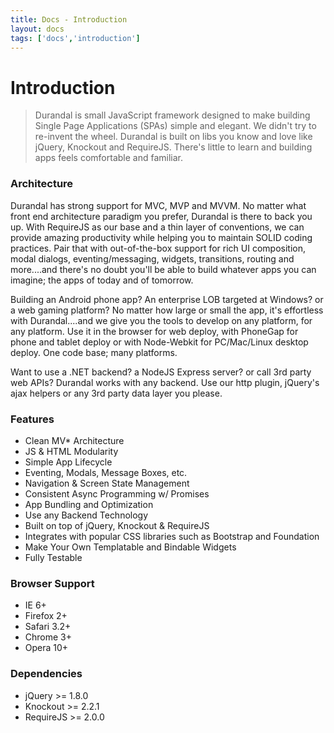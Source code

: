 ```yaml
---
title: Docs - Introduction
layout: docs
tags: ['docs','introduction']
---
```

# Introduction

>Durandal is small JavaScript framework designed to make building Single Page Applications (SPAs) simple and elegant. We didn't try to re-invent the wheel. Durandal is built on libs you know and love like jQuery, Knockout and RequireJS. There's little to learn and building apps feels comfortable and familiar.

### Architecture

Durandal has strong support for MVC, MVP and MVVM. No matter what front end architecture paradigm you prefer, Durandal is there to back you up. With RequireJS as our base and a thin layer of conventions, we can provide amazing productivity while helping you to maintain SOLID coding practices. Pair that with out-of-the-box support for rich UI composition, modal dialogs, eventing/messaging, widgets, transitions, routing and more....and there's no doubt you'll be able to build whatever apps you can imagine; the apps of today and of tomorrow. 

Building an Android phone app? An enterprise LOB targeted at Windows? or a web gaming platform? No matter how large or small the app, it's effortless with Durandal....and we give you the tools to develop on any platform, for any platform. Use it in the browser for web deploy, with PhoneGap for phone and tablet deploy or with Node-Webkit for PC/Mac/Linux desktop deploy. One code base; many platforms. 

Want to use a .NET backend? a NodeJS Express server? or call 3rd party web APIs? Durandal works with any backend. Use our http plugin, jQuery's ajax helpers or any 3rd party data layer you please.

### Features

* Clean MV* Architecture
* JS & HTML Modularity
* Simple App Lifecycle
* Eventing, Modals, Message Boxes, etc.
* Navigation & Screen State Management
* Consistent Async Programming w/ Promises
* App Bundling and Optimization
* Use any Backend Technology
* Built on top of jQuery, Knockout & RequireJS
* Integrates with popular CSS libraries such as Bootstrap and Foundation
* Make Your Own Templatable and Bindable Widgets 
* Fully Testable

### Browser Support

* IE 6+
* Firefox 2+
* Safari 3.2+
* Chrome 3+
* Opera 10+

### Dependencies

* jQuery >= 1.8.0
* Knockout >= 2.2.1
* RequireJS >= 2.0.0